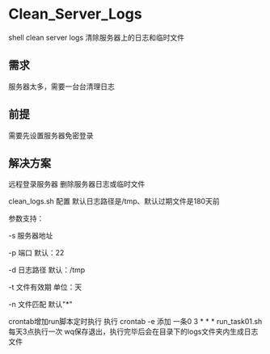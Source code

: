 # Clean_Server_Logs
shell clean server logs
清除服务器上的日志和临时文件

## 需求
服务器太多，需要一台台清理日志

## 前提
需要先设置服务器免密登录

## 解决方案
远程登录服务器 删除服务器日志或临时文件

clean_logs.sh 配置 默认日志路径是/tmp、默认过期文件是180天前

参数支持： 

-s 服务器地址

-p 端口 默认：22

-d 日志路径 默认：/tmp

-t 文件有效期 单位：天

-n 文件匹配 默认"*"

crontab增加run脚本定时执行
执行 crontab -e 
添加 一条0  3 * * * run_task01.sh 每天3点执行一次
wq保存退出，执行完毕后会在目录下的logs文件夹内生成日志文件
